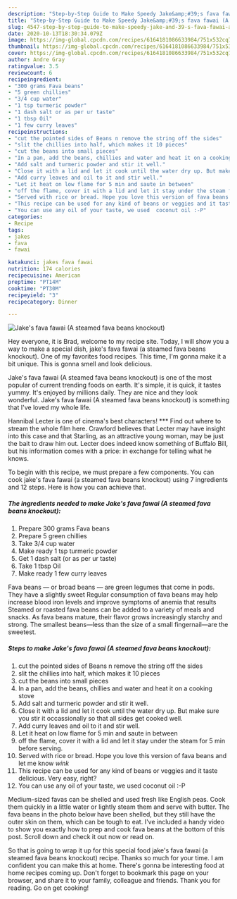 ```yaml
---
description: "Step-by-Step Guide to Make Speedy Jake&amp;#39;s fava fawai (A steamed fava beans knockout)"
title: "Step-by-Step Guide to Make Speedy Jake&amp;#39;s fava fawai (A steamed fava beans knockout)"
slug: 4547-step-by-step-guide-to-make-speedy-jake-and-39-s-fava-fawai-a-steamed-fava-beans-knockout
date: 2020-10-13T18:30:34.079Z
image: https://img-global.cpcdn.com/recipes/6164181086633984/751x532cq70/jakes-fava-fawai-a-steamed-fava-beans-knockout-recipe-main-photo.jpg
thumbnail: https://img-global.cpcdn.com/recipes/6164181086633984/751x532cq70/jakes-fava-fawai-a-steamed-fava-beans-knockout-recipe-main-photo.jpg
cover: https://img-global.cpcdn.com/recipes/6164181086633984/751x532cq70/jakes-fava-fawai-a-steamed-fava-beans-knockout-recipe-main-photo.jpg
author: Andre Gray
ratingvalue: 3.5
reviewcount: 6
recipeingredient:
- "300 grams Fava beans"
- "5 green chillies"
- "3/4 cup water"
- "1 tsp turmeric powder"
- "1 dash salt or as per ur taste"
- "1 tbsp Oil"
- "1 few curry leaves"
recipeinstructions:
- "cut the pointed sides of Beans n remove the string off the sides"
- "slit the chillies into half, which makes it 10 pieces"
- "cut the beans into small pieces"
- "In a pan, add the beans, chillies and water and heat it on a cooking stove"
- "Add salt and turmeric powder and stir it well."
- "Close it with a lid and let it cook until the water dry up. But make sure you stir it occassionally so that all sides get cooked well."
- "Add curry leaves and oil to it and stir well."
- "Let it heat on low flame for 5 min and saute in between"
- "off the flame, cover it with a lid and let it stay under the steam for 5 min before serving."
- "Served with rice or bread. Hope you love this version of fava beans and let me know *wink*"
- "This recipe can be used for any kind of beans or veggies and it taste delicious.  Very easy, right?"
- "You can use any oil of your taste, we used  coconut oil :-P"
categories:
- Recipe
tags:
- jakes
- fava
- fawai

katakunci: jakes fava fawai 
nutrition: 174 calories
recipecuisine: American
preptime: "PT14M"
cooktime: "PT30M"
recipeyield: "3"
recipecategory: Dinner

---
```



![Jake&#39;s fava fawai (A steamed fava beans knockout)](https://img-global.cpcdn.com/recipes/6164181086633984/751x532cq70/jakes-fava-fawai-a-steamed-fava-beans-knockout-recipe-main-photo.jpg)

Hey everyone, it is Brad, welcome to my recipe site. Today, I will show you a way to make a special dish, jake&#39;s fava fawai (a steamed fava beans knockout). One of my favorites food recipes. This time, I'm gonna make it a bit unique. This is gonna smell and look delicious.

Jake&#39;s fava fawai (A steamed fava beans knockout) is one of the most popular of current trending foods on earth. It's simple, it is quick, it tastes yummy. It's enjoyed by millions daily. They are nice and they look wonderful. Jake&#39;s fava fawai (A steamed fava beans knockout) is something that I've loved my whole life.

Hannibal Lecter is one of cinema&#39;s best characters! *** Find out where to stream the whole film here. Crawford believes that Lecter may have insight into this case and that Starling, as an attractive young woman, may be just the bait to draw him out. Lecter does indeed know something of Buffalo Bill, but his information comes with a price: in exchange for telling what he knows.


To begin with this recipe, we must prepare a few components. You can cook jake&#39;s fava fawai (a steamed fava beans knockout) using 7 ingredients and 12 steps. Here is how you can achieve that.

<!--inarticleads1-->

##### The ingredients needed to make Jake&#39;s fava fawai (A steamed fava beans knockout):

1. Prepare 300 grams Fava beans
1. Prepare 5 green chillies
1. Take 3/4 cup water
1. Make ready 1 tsp turmeric powder
1. Get 1 dash salt (or as per ur taste)
1. Take 1 tbsp Oil
1. Make ready 1 few curry leaves


Fava beans — or broad beans — are green legumes that come in pods. They have a slightly sweet Regular consumption of fava beans may help increase blood iron levels and improve symptoms of anemia that results Steamed or roasted fava beans can be added to a variety of meals and snacks. As fava beans mature, their flavor grows increasingly starchy and strong. The smallest beans—less than the size of a small fingernail—are the sweetest. 

<!--inarticleads2-->

##### Steps to make Jake&#39;s fava fawai (A steamed fava beans knockout):

1. cut the pointed sides of Beans n remove the string off the sides
1. slit the chillies into half, which makes it 10 pieces
1. cut the beans into small pieces
1. In a pan, add the beans, chillies and water and heat it on a cooking stove
1. Add salt and turmeric powder and stir it well.
1. Close it with a lid and let it cook until the water dry up. But make sure you stir it occassionally so that all sides get cooked well.
1. Add curry leaves and oil to it and stir well.
1. Let it heat on low flame for 5 min and saute in between
1. off the flame, cover it with a lid and let it stay under the steam for 5 min before serving.
1. Served with rice or bread. Hope you love this version of fava beans and let me know *wink*
1. This recipe can be used for any kind of beans or veggies and it taste delicious.  Very easy, right?
1. You can use any oil of your taste, we used  coconut oil :-P


Medium-sized favas can be shelled and used fresh like English peas. Cook them quickly in a little water or lightly steam them and serve with butter. The fava beans in the photo below have been shelled, but they still have the outer skin on them, which can be tough to eat. I&#39;ve included a handy video to show you exactly how to prep and cook fava beans at the bottom of this post. Scroll down and check it out now or read on. 

So that is going to wrap it up for this special food jake&#39;s fava fawai (a steamed fava beans knockout) recipe. Thanks so much for your time. I am confident you can make this at home. There's gonna be interesting food at home recipes coming up. Don't forget to bookmark this page on your browser, and share it to your family, colleague and friends. Thank you for reading. Go on get cooking!
